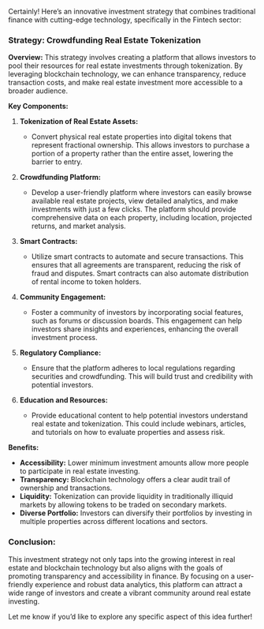 Certainly! Here’s an innovative investment strategy that combines traditional finance with cutting-edge technology, specifically in the Fintech sector:

### Strategy: Crowdfunding Real Estate Tokenization

**Overview:**
This strategy involves creating a platform that allows investors to pool their resources for real estate investments through tokenization. By leveraging blockchain technology, we can enhance transparency, reduce transaction costs, and make real estate investment more accessible to a broader audience.

**Key Components:**

1. **Tokenization of Real Estate Assets:**
   - Convert physical real estate properties into digital tokens that represent fractional ownership. This allows investors to purchase a portion of a property rather than the entire asset, lowering the barrier to entry.

2. **Crowdfunding Platform:**
   - Develop a user-friendly platform where investors can easily browse available real estate projects, view detailed analytics, and make investments with just a few clicks. The platform should provide comprehensive data on each property, including location, projected returns, and market analysis.

3. **Smart Contracts:**
   - Utilize smart contracts to automate and secure transactions. This ensures that all agreements are transparent, reducing the risk of fraud and disputes. Smart contracts can also automate distribution of rental income to token holders.

4. **Community Engagement:**
   - Foster a community of investors by incorporating social features, such as forums or discussion boards. This engagement can help investors share insights and experiences, enhancing the overall investment process.

5. **Regulatory Compliance:**
   - Ensure that the platform adheres to local regulations regarding securities and crowdfunding. This will build trust and credibility with potential investors.

6. **Education and Resources:**
   - Provide educational content to help potential investors understand real estate and tokenization. This could include webinars, articles, and tutorials on how to evaluate properties and assess risk.

**Benefits:**
- **Accessibility:** Lower minimum investment amounts allow more people to participate in real estate investing.
- **Transparency:** Blockchain technology offers a clear audit trail of ownership and transactions.
- **Liquidity:** Tokenization can provide liquidity in traditionally illiquid markets by allowing tokens to be traded on secondary markets.
- **Diverse Portfolio:** Investors can diversify their portfolios by investing in multiple properties across different locations and sectors.

### Conclusion:
This investment strategy not only taps into the growing interest in real estate and blockchain technology but also aligns with the goals of promoting transparency and accessibility in finance. By focusing on a user-friendly experience and robust data analytics, this platform can attract a wide range of investors and create a vibrant community around real estate investing. 

Let me know if you’d like to explore any specific aspect of this idea further!